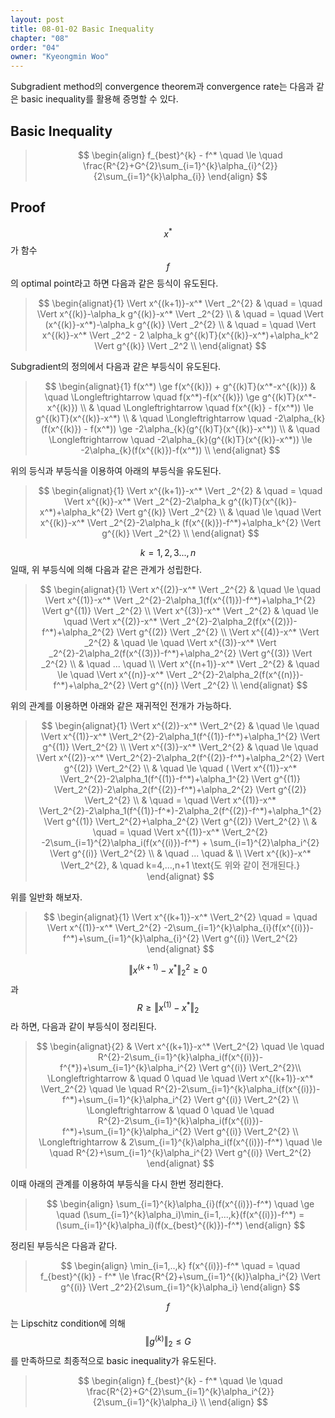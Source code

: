 ```yaml
---
layout: post
title: 08-01-02 Basic Inequality
chapter: "08"
order: "04"
owner: "Kyeongmin Woo"
---
```


Subgradient method의 convergence theorem과 convergence rate는 다음과 같은 basic inequality를 활용해 증명할 수 있다.

## Basic Inequality

>$$
\begin{align}
f_{best}^{k} - f^* \quad \le \quad \frac{R^{2}+G^{2}\sum_{i=1}^{k}\alpha_{i}^{2}}{2\sum_{i=1}^{k}\alpha_{i}} 
\end{align}
$$

## Proof
$$x^*$$가 함수 $$f$$의 optimal point라고 하면 다음과 같은 등식이 유도된다. 

>$$
\begin{alignat}{1}
 \Vert x^{(k+1)}-x^* \Vert _2^{2} & \quad = \quad  \Vert x^{(k)}-\alpha_k g^{(k)}-x^* \Vert _2^{2}  \\
                                   & \quad = \quad  \Vert (x^{(k)}-x^*)-\alpha_k g^{(k)} \Vert _2^{2}  \\
                                   & \quad = \quad  \Vert x^{(k)}-x^* \Vert _2^2 - 2 \alpha_k g^{(k)T}(x^{(k)}-x^*)+\alpha_k^2 \Vert g^{(k)} \Vert _2^2 \\
\end{alignat} $$

Subgradient의 정의에서 다음과 같은 부등식이 유도된다. 

>$$
\begin{alignat}{1}
f(x^*) \ge f(x^{(k)}) + g^{(k)T}(x^*-x^{(k)}) & \quad \Longleftrightarrow \quad f(x^*)-f(x^{(k)}) \ge  g^{(k)T}(x^*-x^{(k)}) \\
                     & \quad  \Longleftrightarrow \quad f(x^{(k)} - f(x^*)) \le  g^{(k)T}(x^{(k)}-x^*) \\
                     & \quad \Longleftrightarrow \quad -2\alpha_{k}(f(x^{(k)}) - f(x^*)) \ge  -2\alpha_{k}(g^{(k)T}(x^{(k)}-x^*)) \\
                     & \quad \Longleftrightarrow \quad -2\alpha_{k}(g^{(k)T}(x^{(k)}-x^*)) \le -2\alpha_{k}(f(x^{(k)})-f(x^*)) \\
\end{alignat} $$

위의 등식과 부등식을 이용하여 아래의 부등식을 유도된다. 

>$$
\begin{alignat}{1}
 \Vert x^{(k+1)}-x^* \Vert _2^{2}  & \quad = \quad  \Vert x^{(k)}-x^* \Vert _2^{2}-2\alpha_k g^{(k)T}(x^{(k)}-x^*)+\alpha_k^{2} \Vert g^{(k)} \Vert _2^{2} \\
                    & \quad \le \quad  \Vert x^{(k)}-x^* \Vert _2^{2}-2\alpha_k (f(x^{(k)})-f^*)+\alpha_k^{2} \Vert g^{(k)} \Vert _2^{2} \\
\end{alignat} $$

$$k=1,2,3...,n$$일때, 위 부등식에 의해 다음과 같은 관계가 성립한다. 

>$$
\begin{alignat}{1}
 \Vert x^{(2)}-x^* \Vert _2^{2} & \quad \le \quad  \Vert x^{(1)}-x^* \Vert _2^{2}-2\alpha_1(f(x^{(1)})-f^*)+\alpha_1^{2} \Vert g^{(1)} \Vert _2^{2} \\
 \Vert x^{(3)}-x^* \Vert _2^{2} & \quad \le \quad  \Vert x^{(2)}-x^* \Vert _2^{2}-2\alpha_2(f(x^{(2)})-f^*)+\alpha_2^{2} \Vert g^{(2)} \Vert _2^{2} \\
 \Vert x^{(4)}-x^* \Vert _2^{2} & \quad \le \quad  \Vert x^{(3)}-x^* \Vert _2^{2}-2\alpha_2(f(x^{(3)})-f^*)+\alpha_2^{2} \Vert g^{(3)} \Vert _2^{2} \\
& \quad ... \quad \\
 \Vert x^{(n+1)}-x^* \Vert _2^{2} & \quad \le \quad  \Vert x^{(n)}-x^* \Vert _2^{2}-2\alpha_2(f(x^{(n)})-f^*)+\alpha_2^{2} \Vert g^{(n)} \Vert _2^{2} \\
\end{alignat} $$

위의 관계를 이용하면 아래와 같은 재귀적인 전개가 가능하다. 

>$$
\begin{alignat}{1}
 \Vert x^{(2)}-x^* \Vert_2^{2} & \quad \le \quad  \Vert x^{(1)}-x^* \Vert_2^{2}-2\alpha_1(f^{(1)}-f^*)+\alpha_1^{2} \Vert g^{(1)} \Vert_2^{2} \\
 \Vert x^{(3)}-x^* \Vert_2^{2} & \quad \le \quad  \Vert x^{(2)}-x^* \Vert_2^{2}-2\alpha_2(f^{(2)}-f^*)+\alpha_2^{2} \Vert g^{(2)} \Vert_2^{2} \\
& \quad \le \quad ( \Vert x^{(1)}-x^* \Vert_2^{2}-2\alpha_1(f^{(1)}-f^*)+\alpha_1^{2} \Vert g^{(1)} \Vert_2^{2})-2\alpha_2(f^{(2)}-f^*)+\alpha_2^{2} \Vert g^{(2)} \Vert_2^{2} \\
& \quad = \quad  \Vert x^{(1)}-x^* \Vert_2^{2}-2\alpha_1(f^{(1)}-f^*)-2\alpha_2(f^{(2)}-f^*)+\alpha_1^{2} \Vert g^{(1)} \Vert_2^{2}+\alpha_2^{2} \Vert g^{(2)} \Vert_2^{2} \\
& \quad = \quad  \Vert x^{(1)}-x^* \Vert_2^{2} -2\sum_{i=1}^{2}\alpha_i(f(x^{(i)})-f^*) + \sum_{i=1}^{2}\alpha_i^{2} \Vert g^{(i)} \Vert_2^{2} \\
& \quad ... \quad & \\
 \Vert x^{(k)}-x^* \Vert_2^{2}, & \quad k=4,...,n+1 \text{도 위와 같이 전개된다.}
\end{alignat} 
$$

위를 일반화 해보자.

>$$
\begin{alignat}{1}
 \Vert x^{(k+1)}-x^* \Vert_2^{2} \quad = \quad  \Vert x^{(1)}-x^* \Vert_2^{2} -2\sum_{i=1}^{k}\alpha_{i}(f(x^{(i)})-f^*)+\sum_{i=1}^{k}\alpha_{i}^{2} \Vert g^{(i)} \Vert_2^{2}
\end{alignat} $$

$$ \Vert x^{(k+1)}-x^* \Vert _2^{2} \ge 0$$과 $$R \ge  \Vert x^{(1)}-x^* \Vert _2$$라 하면, 다음과 같이 부등식이 정리된다. 

>$$
\begin{alignat}{2}
&  \Vert x^{(k+1)}-x^* \Vert_2^{2} \quad \le \quad R^{2}-2\sum_{i=1}^{k}\alpha_i(f(x^{(i)})- f^{*})+\sum_{i=1}^{k}\alpha_i^{2} \Vert g^{(i)} \Vert_2^{2}\\
\Longleftrightarrow & \quad 0 \quad \le \quad  \Vert x^{(k+1)}-x^* \Vert_2^{2} \quad \le \quad  R^{2}-2\sum_{i=1}^{k}\alpha_i(f(x^{(i)})-f^*)+\sum_{i=1}^{k}\alpha_i^{2} \Vert g^{(i)} \Vert_2^{2} \\
\Longleftrightarrow & \quad 0 \quad \le \quad R^{2}-2\sum_{i=1}^{k}\alpha_i(f(x^{(i)})-f^*)+\sum_{i=1}^{k}\alpha_i^{2} \Vert g^{(i)} \Vert_2^{2} \\
 \Longleftrightarrow & 2\sum_{i=1}^{k}\alpha_i(f(x^{(i)})-f^*) \quad \le \quad R^{2}+\sum_{i=1}^{k}\alpha_i^{2} \Vert g^{(i)} \Vert_2^{2}
\end{alignat} $$

이때 아래의 관계를 이용하여 부등식을 다시 한번 정리한다. 

>$$
\begin{align}
\sum_{i=1}^{k}\alpha_{i}(f(x^{(i)})-f^*)  \quad \ge \quad (\sum_{i=1}^{k}\alpha_i)\min_{i=1,...,k}(f(x^{(i)})-f^*) = (\sum_{i=1}^{k}\alpha_i)(f(x_{best}^{(k)})-f^*)
\end{align}
$$

정리된 부등식은 다음과 같다. 

>$$
\begin{align}
\min_{i=1,..,k} f(x^{(i)})-f^* \quad = \quad f_{best}^{(k)} - f^* \le \frac{R^{2}+\sum_{i=1}^{(k)}\alpha_i^{2} \Vert g^{(i)} \Vert _2^2}{2\sum_{i=1}^{k}\alpha_i} 
\end{align}
$$

$$f$$는 Lipschitz condition에 의해 $$ \Vert g^{(k)} \Vert_2 \le G$$를 만족하므로 최종적으로 basic inequality가 유도된다. 

>$$
\begin{align}
f_{best}^{k} - f^* \quad \le \quad \frac{R^{2}+G^{2}\sum_{i=1}^{k}\alpha_i^{2}}{2\sum_{i=1}^{k}\alpha_i} \\
\end{align}
$$
